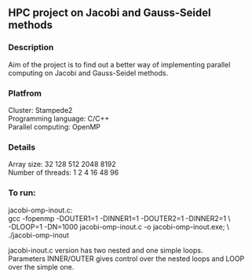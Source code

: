 ## HPC project on Jacobi and Gauss-Seidel methods
### Description
Aim of the project is to find out a better way of implementing parallel computing on Jacobi and Gauss-Seidel methods.

### Platfrom 
Cluster: Stampede2 \
Programming language: C/C++ \
Parallel computing: OpenMP 

### Details
Array size: 32 128 512 2048 8192 \
Number of threads: 1 2 4 16 48 96 

### To run:
jacobi-omp-inout.c:\
gcc -fopenmp -DOUTER1=1 -DINNER1=1 -DOUTER2=1 -DINNER2=1 \\\
-DLOOP=1 -DN=1000 jacobi-omp-inout.c -o jacobi-omp-inout.exe; \\\
./jacobi-omp-inout

jacobi-inout.c version has two nested and one simple loops. \
Parameters INNER/OUTER gives control over the nested loops and LOOP over the simple one.
